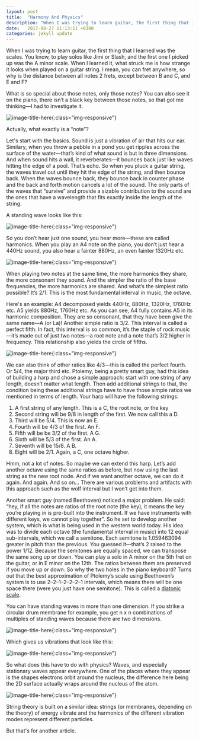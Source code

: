 ```yaml
---
layout: post
title:  "Harmony And Physics"
description: "When I was trying to learn guitar, the first thing that I learned was the scales. You know, to play solos like Jimi or Slash, and the first one I picked up was the A minor scale..."
date:   2017-08-27 11:13:11 +0300
categories: jekyll update
---
```

When I was trying to learn guitar, the first thing that I learned was the scales. You know, to play solos like Jimi or Slash, and the first one I picked up was the A minor scale. When I learned it, what struck me is how strange it looks when played on a guitar string. I mean, you can fret anywhere, so why is the distance between all notes 2 frets, except between B and C, and E and F? 

What is so special about those notes, only those notes? You can also see it on the piano, there isn’t a black key between those notes, so that got me thinking—I had to investigate it.

![image-title-here](/images/piano.jpg){:class="img-responsive"} 

Actually, what exactly is a “note”?

Let's start with the basics. Sound is just a vibration of air that hits our ear. Similary, when you throw a pebble in a pond you get ripples across the surface of the water—that’s kind of what sound is but in three dimensions. And when sound hits a wall, it reverberates—it bounces back just like waves hitting the edge of a pool. That’s echo. So when you pluck a guitar string, the waves travel out until they hit the edge of the string, and then bounce back. When the waves bounce back, they bounce back in counter phase and the back and forth motion cancels a lot of the sound. The only parts of the waves that “survive” and provide a sizable contribution to the sound are the ones that have a wavelength that fits exactly inside the length of the string. 

A standing wave looks like this:

![image-title-here](/images/standing-wave.gif){:class="img-responsive"} 

So you don’t hear just one sound, you hear more—these are called harmonics. When you play an A4 note on the piano, you don’t just hear a 440Hz sound, you also hear a fainter 880Hz, an even fainter 1320Hz etc.

![image-title-here](/images/harmonics.png){:class="img-responsive"} 

When playing two notes at the same time, the more harmonics they share, the more consonant they sound. And the simpler the ratio of the base frequencies, the more harmonics are shared. And what’s the simplest ratio possible? It’s 2/1. This is the most fundamental interval in music, the octave.

Here's an example: A4 decomposed yields 440Hz, 880Hz, 1320Hz, 1760Hz etc. A5 yields 880Hz, 1760Hz etc. As you can see, A4 fully contains A5 in its harmonic composition. They are so consonant, that they have been give the same name—A (or La)! Another simple ratio is 3/2. This interval is called a perfect fifth. In fact, this interval is so common, it’s the staple of rock music—it’s made out of just two notes—a root note and a note that’s 3/2 higher in frequency. This relationship also yields the circle of fifths.

![image-title-here](/images/fifths.jpeg){:class="img-responsive"} 

We can also think of other ratios like 4/3—this is called the perfect fourth. Or 5/4, the major third etc. Ptolemy, being a pretty smart guy, had this idea of building a harp and chose a simple approach: start with one string of any length, doesn’t matter what length. Then add additional strings to that, the condition being these additional strings have to have those simple ratios we mentioned in terms of length. Your harp will have the following strings:

1. A first string of any length. This is a C, the root note, or the key
2. Second string will be 9/8 in length of the first. We now call this a D.
3. Third will be 5/4. This is now an E.
4. Fourth will be 4/3 of the first. An F.
5. Fifth will be be 3/2 of the first. A G.
6. Sixth will be 5/3 of the first. An A.
7. Seventh will be 15/8. A B.
8. Eight will be 2/1. Again, a C, one octave higher.

Hmm, not a lot of notes. So maybe we can extend this harp. Let’s add another octave using the same ratios as before, but now using the last string as the new root node. And if we want another octave, we can do it again. And again. And so on... There are various problems and artifacts with this approach such as the wolf interval but I won’t get into them.

Another smart guy (named Beethoven) noticed a major problem. He said: “hey, if all the notes are ratios of the root note (the key), it means the key you’re playing in is pre-built into the instrument. If we have instruments with different keys, we cannot play together”. So he set to develop another system, which is what is being used in the western world today. His idea was to divide each octave (the fundamental interval in music) into 12 equal sub-intervals, which we call a semitone. Each semitone is 1.059463094 greater in pitch than the previous. You guessed it—that’s 2 raised to the power 1/12. Because the semitones are equally spaced, we can transpose the same song up or down. You can play a solo in A minor on the 5th fret on the guitar, or in E minor on the 12th. The ratios between them are preserved if you move up or down. So why the two holes in the piano keyboard? Turns out that the best approximation of Ptolemy’s scale using Beethoven’s system is to use 2–2–1–2–2–2–1 intervals, which means there will be one space there (were you just have one semitone). This is called a [diatonic scale](https://en.wikipedia.org/wiki/Diatonic_scale).

You can have standing waves in more than one dimension. If you strike a circular drum membrane for example, you get n x n combinations of multiples of standing waves because there are two dimensions.

![image-title-here](/images/drum_modes.gif){:class="img-responsive"} 

Which gives us vibrations that look like this:

![image-title-here](/images/mode22.gif){:class="img-responsive"} 

So what does this have to do with physics? Waves, and especially stationary waves appear everywhere. One of the places where they appear is the shapes electrons orbit around the nucleus, the difference here being the 2D surface actually wraps around the nucleus of the atom.

![image-title-here](/images/orbitals.png){:class="img-responsive"}

String theory is built on a similar idea: strings (or membranes, depending on the theory) of energy vibrate and the harmonics of the different vibration modes represent different particles. 

But that's for another article. 